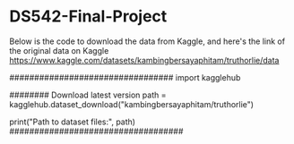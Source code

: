 # DS542-Final-Project
Below is the code to download the data from Kaggle, and here's the link of the original data on Kaggle
https://www.kaggle.com/datasets/kambingbersayaphitam/truthorlie/data

#################################
import kagglehub

######## Download latest version
path = kagglehub.dataset_download("kambingbersayaphitam/truthorlie")

print("Path to dataset files:", path)
###################################
